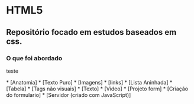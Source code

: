 # HTML5

## Repositório focado em estudos baseados em css. 

### O que foi abordado

<p>teste</p>
<!--ts-->
    * [Anatomia]
    * [Texto Puro] 
    * [Imagens]
    * [links]
    * [Lista Aninhada]
    * [Tabela]
    * [Tags não visuais]
    * [Texto]
    * [Video]
    * [Projeto form]
        * [Criação do formulario]
        * [Servidor (criado com JavaScript)]
<!--te-->